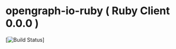 # opengraph-io-ruby ( Ruby Client 0.0.0 )

[![Build Status](https://travis-ci.org/wbdana/opengraph-io-ruby.svg?branch=master)]